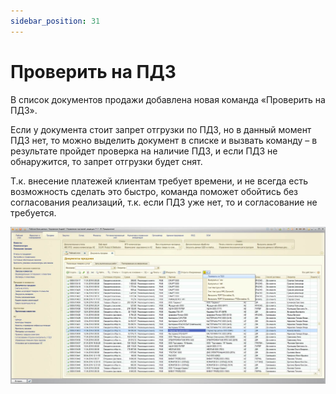 ```yaml
---
sidebar_position: 31
---
```


# Проверить на ПДЗ

В список документов продажи добавлена новая команда «Проверить на ПДЗ».

Если у документа стоит запрет отгрузки по ПДЗ, но в данный момент ПДЗ нет, то можно выделить документ в списке и вызвать команду – в результате пройдет проверка на наличие ПДЗ, и если ПДЗ не обнаружится, то запрет отгрузки будет снят.

Т.к. внесение платежей клиентам требует времени, и не всегда есть возможность сделать это быстро, команда поможет обойтись без согласования реализаций, т.к. если ПДЗ уже нет, то и согласование не требуется.

![cid:image001.jpg@01D19195.29B11200](./img/proverit-na-pdz/Aspose.Words.e9a7d0c3-1358-463a-aa7f-f04558221606.001.jpg)

